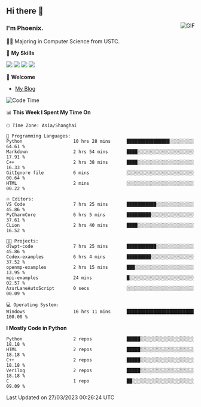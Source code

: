 ## Hi there 👋
<img align="right" alt="GIF" src="https://raw.githubusercontent.com/JoeyBling/JoeyBling/master/pic/pusheencode.gif" />

### I'm Phoenix.

👨‍🎓 Majoring in Computer Science from USTC.

🌟 **My Skills**

![](https://img.shields.io/badge/-Python-3e74a2?style=flat-square&logo=Python&logoColor=fff)
![](https://img.shields.io/badge/-C++-9f62a5?style=flat&logo=cplusplus&logoColor=white)
![](https://img.shields.io/badge/-Linux-185886?style=flat-square&logo=Linux&logoColor=fff)
![](https://img.shields.io/badge/-Rust-ff4136?style=flat-square&logo=Rust&logoColor=fff)

💬 **Welcome**

- [My Blog](https://ysy-phoenix.github.io/)

<!--START_SECTION:waka-->
![Code Time](http://img.shields.io/badge/Code%20Time-21%20hrs%2032%20mins-blue)

📊 **This Week I Spent My Time On** 

```text
🕑︎ Time Zone: Asia/Shanghai

💬 Programming Languages: 
Python                   10 hrs 28 mins      ████████████████░░░░░░░░░   64.61 % 
Markdown                 2 hrs 54 mins       ████░░░░░░░░░░░░░░░░░░░░░   17.91 % 
C++                      2 hrs 38 mins       ████░░░░░░░░░░░░░░░░░░░░░   16.33 % 
GitIgnore file           6 mins              ░░░░░░░░░░░░░░░░░░░░░░░░░   00.64 % 
HTML                     2 mins              ░░░░░░░░░░░░░░░░░░░░░░░░░   00.22 % 

🔥 Editors: 
VS Code                  7 hrs 25 mins       ███████████░░░░░░░░░░░░░░   45.86 % 
PyCharmCore              6 hrs 5 mins        █████████░░░░░░░░░░░░░░░░   37.61 % 
CLion                    2 hrs 40 mins       ████░░░░░░░░░░░░░░░░░░░░░   16.52 % 

🐱‍💻 Projects: 
dlwpt-code               7 hrs 25 mins       ███████████░░░░░░░░░░░░░░   45.86 % 
Codex-examples           6 hrs 4 mins        █████████░░░░░░░░░░░░░░░░   37.52 % 
openmp-examples          2 hrs 15 mins       ███░░░░░░░░░░░░░░░░░░░░░░   13.95 % 
mpi-examples             24 mins             █░░░░░░░░░░░░░░░░░░░░░░░░   02.57 % 
AzurLaneAutoScript       0 secs              ░░░░░░░░░░░░░░░░░░░░░░░░░   00.09 % 

💻 Operating System: 
Windows                  16 hrs 11 mins      █████████████████████████   100.00 % 
```

**I Mostly Code in Python** 

```text
Python                   2 repos             █████░░░░░░░░░░░░░░░░░░░░   18.18 % 
HTML                     2 repos             █████░░░░░░░░░░░░░░░░░░░░   18.18 % 
C++                      2 repos             █████░░░░░░░░░░░░░░░░░░░░   18.18 % 
Verilog                  2 repos             █████░░░░░░░░░░░░░░░░░░░░   18.18 % 
C                        1 repo              ██░░░░░░░░░░░░░░░░░░░░░░░   09.09 % 
```




 Last Updated on 27/03/2023 00:26:24 UTC
<!--END_SECTION:waka-->

<!--
**ysy-phoenix/ysy-phoenix** is a ✨ _special_ ✨ repository because its `README.md` (this file) appears on your GitHub profile.

Here are some ideas to get you started:

- 🔭 I’m currently working on ...
- 🌱 I’m currently learning ...
- 👯 I’m looking to collaborate on ...
- 🤔 I’m looking for help with ...
- 💬 Ask me about ...
- 📫 How to reach me: ...
- 😄 Pronouns: ...
- ⚡ Fun fact: ...
-->
